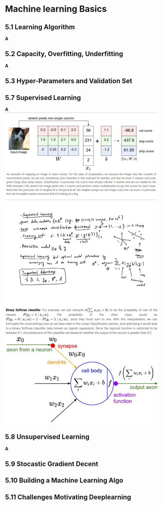 # Machine learning Basics

## 5.1 Learning Algorithm
**A**

## 5.2 Capacity, Overfitting, Underfitting
**A**

## 5.3 Hyper-Parameters and Validation Set

## 5.7 Supervised Learning 
**A**
![1](images/supervised.png)
![1](CNNbasics/images/image4.jpg)
![1](images/softmaxClassifier.png)
![image](images/neuron_model.jpeg)
## 5.8 Unsupervised Learning 
**A**

## 5.9 Stocastic Gradient Decent

## 5.10 Building a Machine Learning Algo

## 5.11 Challenges Motivating Deeplearning